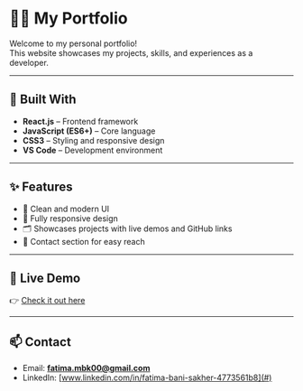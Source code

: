 # 👩‍💻 My Portfolio  

Welcome to my personal portfolio!  
This website showcases my projects, skills, and experiences as a developer.  

---

## 🚀 Built With
- **React.js** – Frontend framework  
- **JavaScript (ES6+)** – Core language  
- **CSS3** – Styling and responsive design  
- **VS Code** – Development environment  

---

## ✨ Features
- 🎨 Clean and modern UI  
- 📱 Fully responsive design  
- 🗂️ Showcases projects with live demos and GitHub links  
- 📩 Contact section for easy reach  

---

## 🔗 Live Demo
👉 [Check it out here](https://fatiimhh.github.io/)  

---

## 📫 Contact
- Email: **fatima.mbk00@gmail.com**  
- LinkedIn: [www.linkedin.com/in/fatima-bani-sakher-4773561b8](#) 



